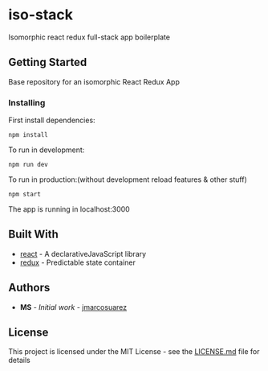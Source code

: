 # iso-stack

Isomorphic react redux full-stack app boilerplate

## Getting Started

Base repository for an isomorphic React Redux App

### Installing

First install dependencies:

```
npm install
```

To run in development:

```
npm run dev
```

To run in production:(without development reload features & other stuff) 

```
npm start
```


The app is running in localhost:3000


## Built With

* [react](https://github.com/facebook/react) - A declarativeJavaScript library 
* [redux](https://github.com/reactjs/redux) - Predictable state container

## Authors

* **MS** - *Initial work* - [jmarcosuarez](https://github.com/jmarcosuarez)

## License

This project is licensed under the MIT License - see the [LICENSE.md](LICENSE.md) file for details
